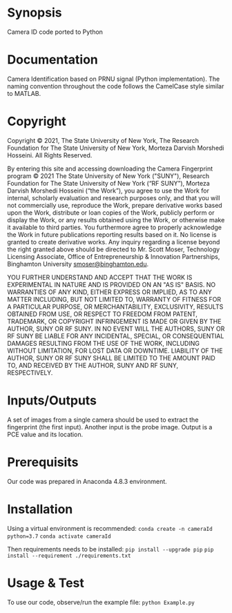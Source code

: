 # Synopsis

Camera ID code ported to Python

# Documentation

Camera Identification based on PRNU signal (Python implementation). 
The naming convention throughout the code follows the CamelCase style similar to MATLAB.

# Copyright

Copyright © 2021, The State University of New York, The Research Foundation for The State University of New York, Morteza Darvish Morshedi Hosseini. All Rights Reserved.

By entering this site and accessing downloading the Camera Fingerprint program © 2021 The State University of New York ("SUNY"), Research Foundation for The State University of New York (“RF SUNY”), Morteza Darvish Morshedi Hosseini (“the Work”), you agree to use the Work for internal, scholarly evaluation and research purposes only, and that you will not commercially use, reproduce the Work,  prepare derivative works based upon the Work, distribute or loan copies of the Work, publicly perform or display the Work, or any results obtained using the Work, or otherwise make it available to third parties.  You furthermore agree to properly acknowledge the Work in future publications reporting results based on it.  No license is granted to create derivative works.  Any inquiry regarding a license beyond the right granted above should be directed to Mr. Scott Moser, Technology Licensing Associate, Office of Entrepreneurship & Innovation Partnerships, Binghamton University smoser@binghamton.edu.

YOU FURTHER UNDERSTAND AND ACCEPT THAT THE WORK IS EXPERIMENTAL IN NATURE AND IS PROVIDED ON AN "AS IS" BASIS.  NO WARRANTIES OF ANY KIND, EITHER EXPRESS OR IMPLIED, AS TO ANY MATTER INCLUDING, BUT NOT LIMITED TO, WARRANTY OF FITNESS FOR A PARTICULAR PURPOSE, OR MERCHANTABILITY, EXCLUSIVITY, RESULTS OBTAINED FROM USE, OR RESPECT TO FREEDOM FROM PATENT, TRADEMARK, OR COPYRIGHT INFRINGEMENT IS MADE OR GIVEN BY THE AUTHOR, SUNY OR RF SUNY.  IN NO EVENT WILL THE AUTHORS, SUNY OR RF SUNY BE LIABLE FOR ANY INCIDENTAL, SPECIAL, OR CONSEQUENTIAL DAMAGES RESULTING FROM THE USE OF THE WORK, INCLUDING WITHOUT LIMITATION, FOR LOST DATA OR DOWNTIME. LIABILITY OF THE AUTHOR, SUNY OR RF SUNY SHALL BE LIMITED TO THE AMOUNT PAID TO, AND RECEIVED BY THE AUTHOR, SUNY AND RF SUNY, RESPECTIVELY.


# Inputs/Outputs

A set of images from a single camera should be used to extract the fingerprint (the first input). Another input is the probe image. Output is a PCE value and its location.

# Prerequisits

Our code was prepared in Anaconda 4.8.3 environment.

# Installation

Using a virtual environment is recommended:
`conda create -n cameraId python=3.7`
`conda activate cameraId`

Then requirements needs to be installed:
`pip install --upgrade pip`
`pip install --requirement ./requirements.txt`


# Usage & Test

To use our code, observe/run the example file:
`python Example.py`
 

 

